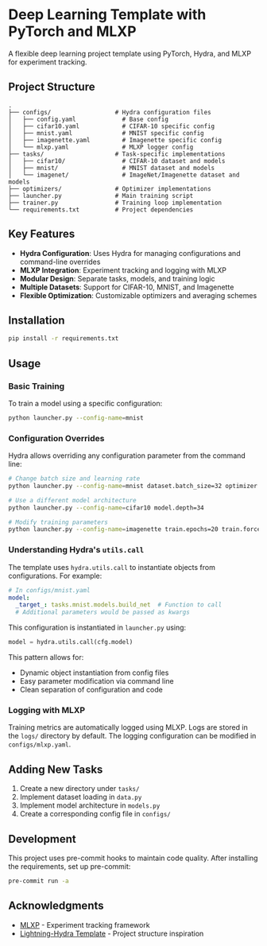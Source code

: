 # Deep Learning Template with PyTorch and MLXP

A flexible deep learning project template using PyTorch, Hydra, and MLXP for experiment tracking.

## Project Structure

```
.
├── configs/                  # Hydra configuration files
│   ├── config.yaml             # Base config
│   ├── cifar10.yaml            # CIFAR-10 specific config
│   ├── mnist.yaml              # MNIST specific config
│   ├── imagenette.yaml         # Imagenette specific config
│   └── mlxp.yaml               # MLXP logger config
├── tasks/                    # Task-specific implementations
│   ├── cifar10/                # CIFAR-10 dataset and models
│   ├── mnist/                  # MNIST dataset and models
│   └── imagenet/               # ImageNet/Imagenette dataset and models
├── optimizers/               # Optimizer implementations
├── launcher.py               # Main training script
├── trainer.py                # Training loop implementation
└── requirements.txt          # Project dependencies
```

## Key Features

- **Hydra Configuration**: Uses Hydra for managing configurations and command-line overrides
- **MLXP Integration**: Experiment tracking and logging with MLXP
- **Modular Design**: Separate tasks, models, and training logic
- **Multiple Datasets**: Support for CIFAR-10, MNIST, and Imagenette
- **Flexible Optimization**: Customizable optimizers and averaging schemes

## Installation

```bash
pip install -r requirements.txt
```

## Usage

### Basic Training

To train a model using a specific configuration:

```bash
python launcher.py --config-name=mnist
```

### Configuration Overrides

Hydra allows overriding any configuration parameter from the command line:

```bash
# Change batch size and learning rate
python launcher.py --config-name=mnist dataset.batch_size=32 optimizer.learning_rate=0.01

# Use a different model architecture
python launcher.py --config-name=cifar10 model.depth=34

# Modify training parameters
python launcher.py --config-name=imagenette train.epochs=20 train.force_gpu=true
```

### Understanding Hydra's `utils.call`

The template uses `hydra.utils.call` to instantiate objects from configurations. For example:

```yaml
# In configs/mnist.yaml
model:
  _target_: tasks.mnist.models.build_net  # Function to call
  # Additional parameters would be passed as kwargs
```

This configuration is instantiated in `launcher.py` using:
```python
model = hydra.utils.call(cfg.model)
```

This pattern allows for:
- Dynamic object instantiation from config files
- Easy parameter modification via command line
- Clean separation of configuration and code

### Logging with MLXP

Training metrics are automatically logged using MLXP. Logs are stored in the `logs/` directory by default. The logging configuration can be modified in `configs/mlxp.yaml`.

## Adding New Tasks

1. Create a new directory under `tasks/`
2. Implement dataset loading in `data.py`
3. Implement model architecture in `models.py`
4. Create a corresponding config file in `configs/`

## Development

This project uses pre-commit hooks to maintain code quality. After installing the requirements, set up pre-commit:

```bash
pre-commit run -a
```

## Acknowledgments

- [MLXP](https://github.com/inria-thoth/mlxp) - Experiment tracking framework
- [Lightning-Hydra Template](https://github.com/ashleve/lightning-hydra-template) - Project structure inspiration
